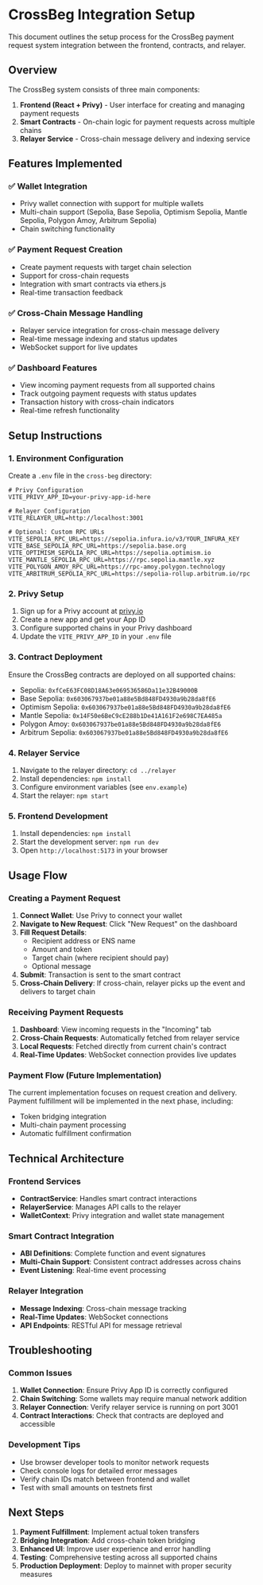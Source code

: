 # CrossBeg Integration Setup

This document outlines the setup process for the CrossBeg payment request system integration between the frontend, contracts, and relayer.

## Overview

The CrossBeg system consists of three main components:
1. **Frontend (React + Privy)** - User interface for creating and managing payment requests
2. **Smart Contracts** - On-chain logic for payment requests across multiple chains
3. **Relayer Service** - Cross-chain message delivery and indexing service

## Features Implemented

### ✅ Wallet Integration
- Privy wallet connection with support for multiple wallets
- Multi-chain support (Sepolia, Base Sepolia, Optimism Sepolia, Mantle Sepolia, Polygon Amoy, Arbitrum Sepolia)
- Chain switching functionality

### ✅ Payment Request Creation
- Create payment requests with target chain selection
- Support for cross-chain requests
- Integration with smart contracts via ethers.js
- Real-time transaction feedback

### ✅ Cross-Chain Message Handling
- Relayer service integration for cross-chain message delivery
- Real-time message indexing and status updates
- WebSocket support for live updates

### ✅ Dashboard Features
- View incoming payment requests from all supported chains
- Track outgoing payment requests with status updates
- Transaction history with cross-chain indicators
- Real-time refresh functionality

## Setup Instructions

### 1. Environment Configuration

Create a `.env` file in the `cross-beg` directory:

```env
# Privy Configuration
VITE_PRIVY_APP_ID=your-privy-app-id-here

# Relayer Configuration
VITE_RELAYER_URL=http://localhost:3001

# Optional: Custom RPC URLs
VITE_SEPOLIA_RPC_URL=https://sepolia.infura.io/v3/YOUR_INFURA_KEY
VITE_BASE_SEPOLIA_RPC_URL=https://sepolia.base.org
VITE_OPTIMISM_SEPOLIA_RPC_URL=https://sepolia.optimism.io
VITE_MANTLE_SEPOLIA_RPC_URL=https://rpc.sepolia.mantle.xyz
VITE_POLYGON_AMOY_RPC_URL=https://rpc-amoy.polygon.technology
VITE_ARBITRUM_SEPOLIA_RPC_URL=https://sepolia-rollup.arbitrum.io/rpc
```

### 2. Privy Setup

1. Sign up for a Privy account at [privy.io](https://privy.io)
2. Create a new app and get your App ID
3. Configure supported chains in your Privy dashboard
4. Update the `VITE_PRIVY_APP_ID` in your `.env` file

### 3. Contract Deployment

Ensure the CrossBeg contracts are deployed on all supported chains:
- Sepolia: `0xfCeE63FC08D18A63e069536586Da11e32B49000B`
- Base Sepolia: `0x603067937be01a88e5Bd848FD4930a9b28da8fE6`
- Optimism Sepolia: `0x603067937be01a88e5Bd848FD4930a9b28da8fE6`
- Mantle Sepolia: `0x14F50e6BeC9cE288b1De41A161F2e698C7EA485a`
- Polygon Amoy: `0x603067937be01a88e5Bd848FD4930a9b28da8fE6`
- Arbitrum Sepolia: `0x603067937be01a88e5Bd848FD4930a9b28da8fE6`

### 4. Relayer Service

1. Navigate to the relayer directory: `cd ../relayer`
2. Install dependencies: `npm install`
3. Configure environment variables (see `env.example`)
4. Start the relayer: `npm start`

### 5. Frontend Development

1. Install dependencies: `npm install`
2. Start the development server: `npm run dev`
3. Open `http://localhost:5173` in your browser

## Usage Flow

### Creating a Payment Request

1. **Connect Wallet**: Use Privy to connect your wallet
2. **Navigate to New Request**: Click "New Request" on the dashboard
3. **Fill Request Details**:
   - Recipient address or ENS name
   - Amount and token
   - Target chain (where recipient should pay)
   - Optional message
4. **Submit**: Transaction is sent to the smart contract
5. **Cross-Chain Delivery**: If cross-chain, relayer picks up the event and delivers to target chain

### Receiving Payment Requests

1. **Dashboard**: View incoming requests in the "Incoming" tab
2. **Cross-Chain Requests**: Automatically fetched from relayer service
3. **Local Requests**: Fetched directly from current chain's contract
4. **Real-Time Updates**: WebSocket connection provides live updates

### Payment Flow (Future Implementation)

The current implementation focuses on request creation and delivery. Payment fulfillment will be implemented in the next phase, including:
- Token bridging integration
- Multi-chain payment processing
- Automatic fulfillment confirmation

## Technical Architecture

### Frontend Services

- **ContractService**: Handles smart contract interactions
- **RelayerService**: Manages API calls to the relayer
- **WalletContext**: Privy integration and wallet state management

### Smart Contract Integration

- **ABI Definitions**: Complete function and event signatures
- **Multi-Chain Support**: Consistent contract addresses across chains
- **Event Listening**: Real-time event processing

### Relayer Integration

- **Message Indexing**: Cross-chain message tracking
- **Real-Time Updates**: WebSocket connections
- **API Endpoints**: RESTful API for message retrieval

## Troubleshooting

### Common Issues

1. **Wallet Connection**: Ensure Privy App ID is correctly configured
2. **Chain Switching**: Some wallets may require manual network addition
3. **Relayer Connection**: Verify relayer service is running on port 3001
4. **Contract Interactions**: Check that contracts are deployed and accessible

### Development Tips

- Use browser developer tools to monitor network requests
- Check console logs for detailed error messages
- Verify chain IDs match between frontend and wallet
- Test with small amounts on testnets first

## Next Steps

1. **Payment Fulfillment**: Implement actual token transfers
2. **Bridging Integration**: Add cross-chain token bridging
3. **Enhanced UI**: Improve user experience and error handling
4. **Testing**: Comprehensive testing across all supported chains
5. **Production Deployment**: Deploy to mainnet with proper security measures 